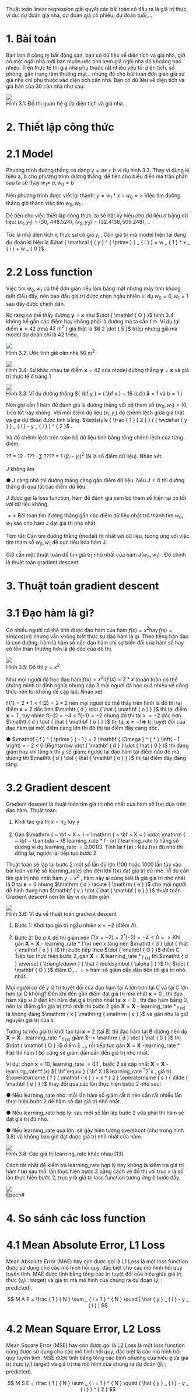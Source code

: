 

Thuật toán linear regression giải quyết các bài toán có đầu ra là giá trị thực, ví dụ: dự đoán giá nhà, dự đoán giá cổ phiếu, dự đoán tuổi,...

# 1. Bài toán

Bạn làm ở công ty bất động sản, bạn có dữ liệu về diện tích và giá nhà, giờ có một ngôi nhà mới bạn muốn ước tính xem giá ngôi nhà đó khoảng bao nhiêu. Trên thực tế thì giá nhà phụ thuộc rất nhiều yếu tố: diện tích, số phòng, gần trung tâm thương mại,.. nhưng để cho bài toán đơn giản giả sử giá nhà chỉ phụ thuộc vào diện tích căn nhà. Bạn có dữ liệu về diện tích và giá bán của 30 căn nhà như sau:



![](images/image1.jpg)  
Hình 3.1: Đồ thị quan hệ giữa diện tích và giá nhà.

# 2. Thiết lập công thức

# 2.1 Model

Phương trình đường thẳng có dạng $y = a x + b$ ví dụ hình 3.3. Thay vì dùng kí hiệu a, b cho phương trình đường thẳng; để tiện cho biểu diễn ma trận phần sau ta sẽ thay $w _ { 1 } =$ $a , w _ { 0 } = b$

Nên phương trình được viết lại thành: $y = w _ { 1 } * x + w _ { 0 } = >$ Việc tìm đường thẳng giờ thành việc tìm $w _ { 0 } , w _ { 1 }$ .

$\mathrm { D \acute { e } }$ tiện cho việc thiết lập công thức, ta sẽ đặt ký hiệu cho dữ liệu $\dot { \sigma }$ bảng dữ liệu: $( x _ { 1 } , y _ { 1 } )$ = (30, 448.524), $( x _ { 2 } , y _ { 2 } ) = ( 3 2 . 4 1 3 8 , 5 0 9 . 2 4 8 ) ,$ ..

Tức là nhà diện tích $x _ { i }$ thực sự có giá $y _ { i }$ . Còn giá trị mà model hiện tại đang dự đoán kí hiệu là $\hat { \mathcal { { y } ^ { \prime } } _ { i } } = w _ { 1 } * x _ { i } + w _ { 0 }$

# 2.2 Loss function

Việc tìm $w _ { 0 } , w _ { 1 }$ có thể đơn giản nếu làm bằng mắt nhưng máy tính không biết điều đấy, nên ban đầu giá trị được chọn ngẫu nhiên ví dụ $w _ { 0 } = 0 , w _ { 1 } = 1$ sau đấy được chỉnh dần.

Rõ ràng có thể thấy đường $\mathbf { y } = \mathbf { x }$ như $\dot { \mathbf { O } }$ hình 3.4 không hề gần các điểm hay không phải là đường mà ta cần tìm. Ví dụ tại điểm $\mathbf { x } = 4 2$ (nhà $4 2 \ m ^ { 2 }$ ) giá thật là $6 2 \dot { 5 }$ triệu nhưng giá mà model dự đoán chỉ là 42 triệu.



![](images/image2.jpg)  
Hình 3.2: Ước tính giá căn nhà $5 0 \ m ^ { 2 }$

![](images/image3.jpg)  
Hình 3.4: Sự khác nhau tại điểm $\mathbf { x } = 4 2$ của model đường thẳng $\mathbf { y } = \mathbf { x }$ và giá trị thực tế ở bảng 1



![](images/image4.jpg)  
Hình 3.3: Ví dụ đường thẳng ${ \bf y } = { \bf x } + 1$ (cd:) $\mathbf { \hat { a } } = 1$ và $\mathsf { b } = 1$ )

Nên giờ cần 1 hàm để đánh giá là đường thẳng với bộ tham số $( w _ { 0 } , w _ { 1 } ) = ( 0 , 1 ) { \mathrm { c o } }$ tốt hay không. Với mỗi điểm dữ liệu $( x _ { i } , y _ { i } )$ độ chênh lệch giữa giá thật và giá dự đoán được tính bằng: $\textstyle { \frac { 1 } { 2 } } ( { \widehat { y } } _ { i } - y _ { i } ) ^ { 2 }$ .

Và độ chênh lệch trên toàn bộ dữ liệu tính bằng tổng chênh lệch của từng điểm:

?? = 12 ⋅ 1?? ⋅ ∑ ???? = 1 $( \hat { y } _ { i } - y _ { i } ) ^ { 2 }$ (N là số điểm dữ liệu). Nhận xét:

J không âm

● J càng nhỏ thì đường thẳng càng gần điểm dữ liệu. Nếu $\mathrm { J } = 0$ thì đường thẳng đi qua tất các điểm dữ liệu.

J được gọi là loss function, hàm để đánh giá xem bộ tham số hiện tại có tốt với dữ liệu không.

$= >$ Bài toán tìm đường thẳng gần các điểm dữ liệu nhất trở thành tìm $w _ { 0 } , w _ { 1 }$ sao cho hàm J đạt giá trị nhỏ nhất.

Tóm tắt: Cần tìm đường thẳng (model) fit nhất với dữ liệu, tương ứng với việc tìm tham số $w _ { 0 } , w _ { 1 }$ để cực tiểu hóa hàm J.

Giờ cần một thuật toán để tìm giá trị nhỏ nhất của hàm $\mathrm { J } ( w _ { 0 } , w _ { 1 } )$ . Đó chính là thuật toán gradient descent.

# 3. Thuật toán gradient descent

# 3.1 Đạo hàm là gì?

Có nhiều người có thể tính được đạo hàm của hàm $f ( x ) = x ^ { 2 } \operatorname { h a y } f ( x ) = s i n ( c o s ( x ) )$ nhưng vẫn không biết thực sự đạo hàm là gì. Theo tiếng hán đạo là con đường, hàm là hàm số nên đạo hàm chỉ sự biến đổi của hàm số hay có tên thân thương hơn là độ dốc của đồ thị.



![](images/image5.jpg)  
Hình 3.5: Đồ thị $y = x ^ { 2 }$

Như mọi người đã học đạo hàm $f ( x ) = x ^ { 2 } \operatorname { l i } f ^ { \prime } \left( x \right) = 2 * x$ (hoàn toàn có thể chứng minh từ định nghĩa nhưng cấp 3 mọi người đã học quá nhiều về công thức nên tôi không đề cập lại). Nhận xét:

$\operatorname { f } ( 1 ) = 2 * 1 < \operatorname { f } ( 2 ) = 2 * 2$ nên mọi người có thể thấy trên hình là đồ thị tại điểm $\mathbf { x } = 2$ dốc hơn $\mathtt { d } \dot { \hat { \mathbf { o } } }$ thị tại điểm $\mathbf { x } = 1$ , tuy nhiên $\operatorname { f } ^ { } ( - 2 ) = - 4 < \operatorname { f } ^ { } ( - 1 ) = - 2$ nhưng đồ thị tại x $= - 2$ dốc hơn $\mathtt { d } \dot { \hat { \mathbf { o } } }$ thị tại $\mathbf { \boldsymbol { x } } = \mathbf { \boldsymbol { - } } 1 \boldsymbol { = } \mathbf { \boldsymbol { > } }$ trị tuyệt đối của đạo hàm tại một điểm càng lớn thì đồ thị tại điểm đấy càng dốc.

● $\mathbf { f } ^ { \prime } ( - 1 ) = 2 \mathbf { \Omega } ^ { * } \left( - 1 \right) = - 2 < 0 \Rightarrow \dot { \mathbf { d } } \dot { \hat { 0 } }$ thị đang giảm hay khi tăng x thì y sẽ giảm; ngược lại đạo hàm tại điểm nào đó mà dương thì $\mathtt { d } \dot { \hat { \mathbf { o } } }$ thị tại điểm đấy đang tăng.

# 3.2 Gradient descent

Gradient descent là thuật toán tìm giá trị nhỏ nhất của hàm số f(x) dựa trên đạo hàm. Thuật toán:

1. Khởi tạo giá trị $x = x _ { 0 }$ tùy ý

2. Gán $\mathrm { ~ \bf ~ X ~ } = \mathrm { ~ \bf ~ X ~ } \cdot \mathrm { ~ \bf ~ \Lambda ~ }$ learning_rate $\ast \mathrm { \ f { \cdot } ( x ) }$ ( learning_rate là hằng số dương ví dụ learning_rate $= 0 . 0 0 1 ) 3 .$ Tính lại $\operatorname { f } ( \mathbf { x } )$ : Nếu f(x) đủ nhỏ thì dừng lại, ngược lại tiếp tục bước 2

Thuật toán sẽ lặp lại bước 2 một số lần đủ lớn (100 hoặc 1000 lần tùy vào bài toán và hệ số learning_rate) cho đến khi f(x) đạt giá trị đủ nhỏ. Ví dụ cần tìm giá trị nhỏ nhất hàm $y = x ^ { 2 }$ , hàm này ai cũng biết là giá giá trị nhỏ nhất là 0 tại $\mathbf { x } = 0$ nhưng $\mathrm { d } \acute { \mathrm { e } }$ cho mọi người dễ hình dung hơn $\mathbf { v } \dot { \hat { \mathbf { e } } }$ thuật toán Gradient descent nên tôi lấy ví dụ đơn giản.



![](images/image6.jpg)  
Hình 3.6: Ví dụ về thuật toán gradient descent

1. Bước 1: Khởi tạo giá trị ngẫu nhiên $\mathbf { x } = \mathbf { - } 2$ (điểm A).

2. Bước 2: Do $\dot { \sigma }$ A đồ thị giảm nên $\Gamma ( \mathrm { x { = } \mathrm { - } } 2 ) = 2 ^ { * } ( - 2 ) = - 4 < 0 \mathrm { = > K h i }$ gán $\mathbf { X } = \mathbf { X }$ - learning_rate \* f’(x) nên x tăng nên $\mathtt { d } \dot { \hat { \mathbf { o } } }$ thị bước tiếp theo $\dot { \mathbf { O } }$ điểm C. Tiếp tục thực hiện bước 2, gán $\mathbf { X } = \mathbf { X }$ learning_rate $\ast _ { \mathrm { ~ f ~ } \mathrm { { ( x ) } } }$ thì $\mathtt { d } \overset { \triangledown } { \hat { \boldsymbol { \alpha } } }$ thị $\dot { \mathbf { O } }$ điểm D,... $= >$ hàm số giảm dần dần tiến tới giá trị nhỏ nhất.

Mọi người có để ý là trị tuyệt đối của đạo hàm tại A lớn hơn tại C và tại C lớn hơn tại D không? Đến khi đến gần điểm đạt giá trị nhỏ nhất $\mathbf { \boldsymbol { x } } = 0$ , thì đạo hàm xấp xỉ 0 đến khi hàm đạt giá trị nhỏ nhất tại $\mathbf { \boldsymbol { x } } = 0$ , thì đạo hàm bằng 0, nên tại điểm gần giá trị nhỏ nhất thì bước 2 gán $\mathbf { X } = \mathbf { X }$ - learning_rate $\ast _ { \mathrm { ~ f ~ } \mathrm { { ( x ) } } }$ là không đáng $\mathrm { k } \mathring { \mathrm { e } }$ và gần như là giữ nguyên giá trị của x.

Tương tự nếu giá trị khởi tạo tại $\mathbf { x } = 2$ (tại B) thì đạo hàm tại B dương nên do $\mathbf { X } = \mathbf { X }$ - learning_rate $\ast _ { \mathrm { ~ f ~ } \mathrm { { ( x ) } } }$ giảm $- > \mathrm { d } \dot { \hat { 0 } }$ thị $\dot { \mathbf { O } }$ điểm E $_ { - > }$ rồi tiếp tục gán $\mathbf { X } { = } \mathbf { X }$ -learning_rate \* $\mathbf f ( \mathbf x )$ thì hàm $\operatorname { f } ( \mathbf { x } )$ cũng sẽ giảm dần dần đến giá trị nhỏ nhất.

Ví dụ: chọn $\mathbf { x } = 1 0 ,$ learning_rate $= 0 . 1$ , bước 2 sẽ cập nhất $\mathbf { X } = \mathbf { X }$ - learning_rate\*f’(x) ${ \bf \equiv } { \bf X }$ learning_rate ${ } ^ { \ast } 2 ^ { \ast } \mathrm { { x } }$ , giá trị $\operatorname { f } ( \mathbf { x } ) = x ^ { 2 } \operatorname { s } { \tilde { \mathbf { e } } }$ thay đổi qua các lần thực hiện bước 2 như sau:





● Nếu learning_rate nhỏ: mỗi lần hàm số giảm rất ít nên cần rất nhiều lần thực hiện bước 2 để hàm số đạt giá trị nhỏ nhất.

● Nếu learning_rate hợp lý: sau một số lần lặp bước 2 vừa phải thì hàm sẽ đạt giá trị đủ nhỏ.

● Nếu learning_rate quá lớn: sẽ gây hiện tượng overshoot (như trong hình 3.8) và không bao giờ đạt được giá trị nhỏ nhất của hàm.

![](images/image7.jpg)  
Hình 3.8: Các giá trị learning_rate khác nhau [13]

Cách tốt nhất để kiểm tra learning_rate hợp lý hay không là kiểm tra giá trị hàm $\operatorname { f } ( \mathbf { x } )$ sau mỗi lần thực hiện bước 2 bằng cách vẽ đồ thị với trục x là số lần thực hiện bước 2, trục y là giá trị loss function tương ứng ở bước đấy.

![](images/image8.jpg)  
Epoch#



# 4. So sánh các loss function

# 4.1 Mean Absolute Error, L1 Loss

Mean Absolute Error (MAE) hay còn được gọi là L1 Loss là một loss function được sử dụng cho các mô hình hồi quy, đặc biệt cho các mô hình hồi quy tuyến tính. MAE được tính bằng tổng các trị tuyệt đối của hiệu giữa giá trị thực $( y _ { i } )$ : target) và giá trị mà mô hình của chúng ra dự đoán $( \hat { y } _ { i }$ : predicted).

$$
M A E = \frac { 1 } { N } \sum _ { i = 1 } ^ { N } \quad | \hat { y } _ { i } - y _ { i } |
$$

# 4.2 Mean Square Error, L2 Loss

Mean Square Error (MSE) hay còn được gọi là L2 Loss là một loss function cũng được sử dụng cho các mô hình hồi quy, đặc biệt là các mô hình hồi quy tuyến tính. MSE được tính bằng tổng các bình phương của hiệu giữa giá trị thực $( y _ { i } )$ target) và giá trị mà mô hình của chúng ra dự đoán $( \hat { y } _ { i }$ : predicted).

$$
M S E = \frac { 1 } { N } \sum _ { i = 1 } ^ { N } \quad ( \hat { y } _ { i } - y _ { i } ) ^ { 2 }
$$